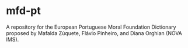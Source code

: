 # mfd-pt
A repository for the European Portuguese Moral Foundation Dictionary proposed by Mafalda Zúquete, Flávio Pinheiro, and Diana Orghian (NOVA IMS).
